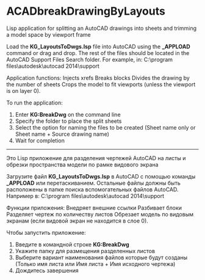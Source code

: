 # ACADbreakDrawingByLayouts
Lisp application for splitting an AutoCAD drawings into sheets and trimming a model space by viewport frame

Load the **KG_LayoutsToDwgs.lsp** file into AutoCAD using the **_APPLOAD** command or drag and drop.
The rest of the files should be located in the AutoCAD Support Files Search folder.
For example, in:
C:\program files\autodesk\autocad 2014\support

Application functions:
Injects xrefs
Breaks blocks
Divides the drawing by the number of sheets
Crops the model to fit viewports (unless the viewport is on layer 0).

To run the application:
1. Enter **KG:BreakDwg** on the command line
2. Specify the folder to place the split sheets
3. Select the option for naming the files to be created (Sheet name only or Sheet name + Source drawing name)
4. Wait for completion


--------------------------------------------------------------------------------------------
Это Lisp приложение для разделения чертежей AutoCAD на листы и обрезки пространства модели по рамке видового экрана

Загрузите файл **KG_LayoutsToDwgs.lsp** в AutoCAD с помощью команды **_APPLOAD** или перетаскиванием.
Остальные файлы должны быть расположены в папке поиска вспомогательных файлов AutoCAD. 
Например в:
C:\program files\autodesk\autocad 2014\support

Функции приложения:
Внедряет внешние ссылки
Разбивает блоки
Разделяет чертеж по количеству листов 
Обрезает модель по видовым экранам (если видовой экран не находится в слое 0). 

Чтобы запустить приложение:
1. Введите в командной строке **KG:BreakDwg**
2. Укажите папку для размещения разделенных листов
3. Выберите вариант наименования файлов которые будут созданы (Только имя листа или Имя листа + Имя исходного чертежа)
4. Дождитесь завершения

